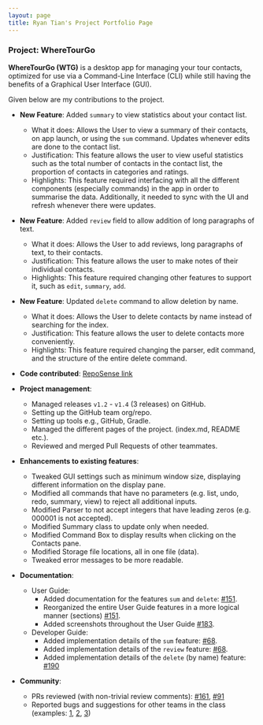 ```yaml
---
layout: page
title: Ryan Tian's Project Portfolio Page
---
```


### Project: WhereTourGo

**WhereTourGo (WTG)** is a desktop app for managing your tour contacts, optimized for use via a Command-Line Interface (CLI) while still having the benefits of a Graphical User Interface (GUI).

Given below are my contributions to the project.

* **New Feature**: Added `summary` to view statistics about your contact list.
    * What it does: Allows the User to view a summary of their contacts, on app launch, or using the `sum` command. Updates whenever edits are done to the contact list.
    * Justification: This feature allows the user to view useful statistics such as the total number of contacts in the contact list, the proportion of contacts in categories and ratings.
    * Highlights: This feature required interfacing with all the different components (especially commands) in the app in order to summarise the data. Additionally, it needed to sync with the UI and refresh whenever there were updates.


* **New Feature**: Added `review` field to allow addition of long paragraphs of text.
    * What it does: Allows the User to add reviews, long paragraphs of text, to their contacts.
    * Justification: This feature allows the user to make notes of their individual contacts.
    * Highlights: This feature required changing other features to support it, such as `edit`, `summary`, `add`.


* **New Feature**: Updated `delete` command to allow deletion by name.
    * What it does: Allows the User to delete contacts by name instead of searching for the index.
    * Justification: This feature allows the user to delete contacts more conveniently.
    * Highlights: This feature required changing the parser, edit command, and the structure of the entire delete command.


* **Code contributed**: [RepoSense link](https://nus-cs2103-ay2122s1.github.io/tp-dashboard/?search=ryantianj&sort=groupTitle&sortWithin=title&since=2021-09-17&timeframe=commit&mergegroup=&groupSelect=groupByRepos&breakdown=true&tabOpen=true)


* **Project management**:
    * Managed releases `v1.2` - `v1.4` (3 releases) on GitHub.
    * Setting up the GitHub team org/repo.
    * Setting up tools e.g., GitHub, Gradle.
    * Managed the different pages of the project. (index.md, README etc.).
    * Reviewed and merged Pull Requests of other teammates.


* **Enhancements to existing features**:
    * Tweaked GUI settings such as minimum window size, displaying different information on the display pane.
    * Modified all commands that have no parameters (e.g. list, undo, redo, summary, view) to reject all additional inputs.
    * Modified Parser to not accept integers that have leading zeros (e.g. 000001 is not accepted).
    * Modified Summary class to update only when needed.
    * Modified Command Box to display results when clicking on the Contacts pane.
    * Modified Storage file locations, all in one file (data).
    * Tweaked error messages to be more readable.


* **Documentation**:
    * User Guide:
        * Added documentation for the features `sum` and `delete`: [\#151](https://github.com/AY2122S1-CS2103T-T12-2/tp/pull/151).
        * Reorganized the entire User Guide features in a more logical manner (sections) [\#151](https://github.com/AY2122S1-CS2103T-T12-2/tp/pull/151).
        * Added screenshots throughout the User Guide [\#183](https://github.com/AY2122S1-CS2103T-T12-2/tp/pull/183).
    * Developer Guide:
        * Added implementation details of the `sum` feature: [\#68](https://github.com/AY2122S1-CS2103T-T12-2/tp/pull/68).
        * Added implementation details of the `review` feature: [\#68](https://github.com/AY2122S1-CS2103T-T12-2/tp/pull/68).
        * Added implementation details of the `delete` (by name) feature: [\#190](https://github.com/AY2122S1-CS2103T-T12-2/tp/pull/190)


* **Community**:
    * PRs reviewed (with non-trivial review comments): [\#161](https://github.com/AY2122S1-CS2103T-T12-2/tp/pull/161), [\#91](https://github.com/AY2122S1-CS2103T-T12-2/tp/pull/91)
    * Reported bugs and suggestions for other teams in the class (examples: [1](https://github.com/ryantianj/ped/issues/8), [2](https://github.com/ryantianj/ped/issues/5), [3](https://github.com/ryantianj/ped/issues/6))
